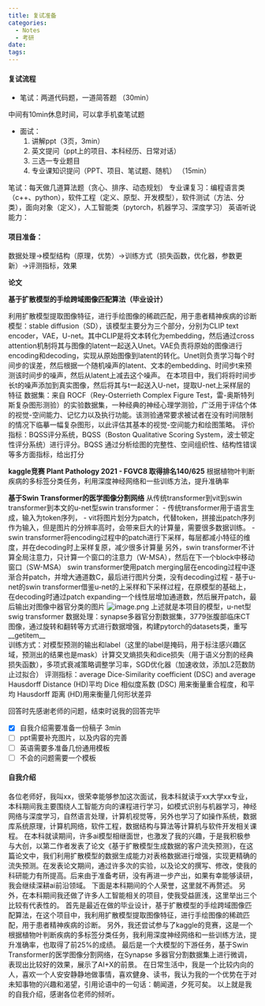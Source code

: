 ```yaml
---
title: 复试准备
categories:
  - Notes
  - 考研
date:
tags:
---
```

#### 复试流程
- 笔试：两道代码题，一道简答题
（30min）

中间有10min休息时间，可以拿手机查笔试题

- 面试：
	1. 讲解ppt（3页，3min）
	2. 英文提问（ppt上的项目、本科经历、日常对话）
	3. 三选一专业题目
	4. 专业课知识提问（PPT、项目、笔试题、随机）
（15min）



笔试：每天做几道算法题（贪心、排序、动态规划）
专业课复习：编程语言类（c++、python），软件工程（定义、原型、开发模型），软件测试（方法、分类），面向对象（定义），人工智能类（pytorch，机器学习、深度学习）
英语听说能力：


#### 项目准备：
数据处理->模型结构（原理，优势）->训练方式（损失函数，优化器，参数更新）->评测指标，效果

**论文**



**基于扩散模型的手绘跨域图像匹配算法（毕业设计）**

利用扩散模型提取图像特征，进行手绘图像的稀疏匹配，用于患者精神疾病的诊断
模型：stable diffusion（SD），该模型主要分为三个部分，分别为CLIP text encoder，VAE，U-net。其中CLIP是将文本转化为embedding，然后通过cross attention机制将其与图像的latent一起送入Unet。VAE负责将原始的图像进行encoding和decoding，实现从原始图像到latent的转化。Unet则负责学习每个时间步的误差，然后根据一个随机噪声的latent、文本的embedding、时间步t来预测该时间步的噪声，然后从latent上减去这个噪声。
在本项目中，我们将将时间步长t的噪声添加到真实图像，然后将其与t一起送入U-net，提取U-net上采样层的特征
数据集：来自 ROCF（Rey-Osterrieth Complex Figure Test，雷-奥斯特列斯复杂图形测验）的实验数据集，一种经典的神经心理学测验，广泛用于评估个体的视觉-空间能力、记忆力以及执行功能。该测验通常要求被试者在没有时间限制的情况下临摹一幅复杂图形，以此评估其基本的视觉-空间能力和绘图策略。
评价指标：BQSS评分系统，BQSS（Boston Qualitative Scoring System，波士顿定性评分系统）进行评分。BQSS 通过分析绘图的完整性、空间组织性、结构性错误等多方面指标，给出打分

  
**kaggle竞赛 Plant Pathology 2021 - FGVC8 取得排名140/625**
根据植物叶判断疾病的多标签分类任务，利用深度神经网络和一些训练方法，提升准确率

  

**基于Swin Transformer的医学图像分割网络**
从传统transformer到vit到swin transformer到本文的u-net型swin transformer：
	- 传统transformer用于语言生成，输入为token序列，
	- vit将图片划分为patch，代替token，拼接出patch序列作为输入，但是图片的分辨率高时，会带来巨大的计算量，需要很多数据训练。
	- swin transformer将encoding过程中的patch进行下采样，每层都减小特征的维度，并在decoding时上采样复原，减少很多计算量
	  另外，swin transformer不计算全局注意力，只计算一个窗口的注意力（W-MSA），然后在下一个block中移动窗口（SW-MSA）
	  swin transformer使用patch merging层在encoding过程中逐渐合并patch，并增大通道数C，最后进行图片分类，没有decoding过程
	- 基于u-net的swin transformer借鉴u-net的上采样和下采样过程，在原模型的基础上，在decoding时通过patch expanding一个线性层增加通道数，然后展开patch，最后输出对图像中器官分类的图片
	![image.png](https://cdn.jsdelivr.net/gh/zhengyangWang1/image@main/img/20250307173907.png)
上述就是本项目的模型，u-net型swig transformer
数据处理：synapse多器官分割数据集，3779张腹部临床CT图像，通过旋转和翻转等方式进行数据增强，构建pytorch的datasets类，重写__getitem__  
训练方式：对模型预测的输出和label（这里的label是掩码，用于标注感兴趣区域，预测出的结果也是mask）计算交叉熵损失和dice损失（用于语义分割的经典损失函数），多项式衰减策略调整学习率，SGD优化器（加速收敛，添加L2范数防止过拟合）
评测指标：average Dice-Similarity coefficient (DSC) and average Hausdorff Distance (HD)平均 Dice 相似度系数 (DSC) 用来衡量重合程度，和平均 Hausdorff 距离 (HD)用来衡量几何形状差异







回答时先感谢老师的问题，结束时说我的回答完毕

- [x] 自我介绍需要准备一份稿子 3min
- [ ] ppt需要补充图片，以及内容的完善
- [ ] 英语需要多准备几份通用模板
- [ ] 不会的问题需要一个模板

#### 自我介绍
各位老师好，我叫xx，很荣幸能够参加这次面试，我本科就读于xx大学xx专业，本科期间我主要围绕人工智能方向的课程进行学习，如模式识别与机器学习，神经网络与深度学习，自然语言处理，计算机视觉等，另外也学习了如操作系统，数据库系统原理，计算机网络，软件工程，数据结构与算法等计算机与软件开发相关课程。
在本科就读期间，许多ai模型相继面世，也激发了我的兴趣，于是我积极参与大创，以第二作者发表了论文《基于扩散模型生成数据的客户流失预测》，在这篇论文中，我们利用扩散模型的数据生成能力对表格数据进行增强，实现更精确的流失预测。在发表论文期间，通过许多次的实验，以及论文的撰写、修改，使我的科研能力有所提高。后来由于准备考研，没有再进一步产出，如果有幸能够读研，我会继续深耕ai前沿领域。
下面是本科期间的个人荣誉，这里就不再赘述。
另外，在本科期间我还做了许多人工智能相关的项目，使我受益匪浅，这里举出三个比较有代表性的。
首先是最近在做的毕业设计，基于扩散模型的手绘跨域图像匹配算法，在这个项目中，我利用扩散模型提取图像特征，进行手绘图像的稀疏匹配，用于患者精神疾病的诊断。
另外，我还尝试参与了kaggle的竞赛，这是一个根据植物叶判断疾病的多标签分类任务，我利用深度神经网络和一些训练方法，提升准确率，也取得了前25%的成绩。
最后是一个大模型的下游任务，基于Swin Transformer的医学图像分割网络，在Synapse 多器官分割数据集上进行微调，表现出比较好的效果，展示了AI+X的前景。
在日常生活中，我是一个比较内向的人，喜欢一个人安安静静地做事情，喜欢健身、读书，我认为我的一个优势在于对未知事物的兴趣和渴望，引用论语中的一句话：朝闻道，夕死可矣。
以上就是我的自我介绍，感谢各位老师的倾听。


